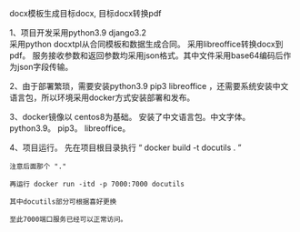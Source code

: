 docx模板生成目标docx, 目标docx转换pdf

1、项目开发采用python3.9  django3.2  
    采用python docxtpl从合同模板和数据生成合同。
    采用libreoffice转换docx到pdf。
    服务接收参数和返回参数均采用json格式。其中文件采用base64编码后作为json字段传输。

2、由于部署繁琐，需要安装python3.9  pip3  libreoffice ，还需要系统安装中文语言包，所以环境采用docker方式安装部署和发布。 

3、docker镜像以 centos8为基础。 安装了中文语言包。中文字体。python3.9。 pip3。 libreoffice。 

4、项目运行。
    先在项目根目录执行   “ docker build -t docutils . ”
    
    注意后面那个 "." 

    再运行 docker run -itd -p 7000:7000 docutils  

    其中docutils部分可根据喜好更换
    
    至此7000端口服务已经可以正常访问。
